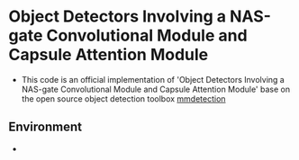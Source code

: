 # Object Detectors Involving a NAS-gate Convolutional Module and Capsule Attention Module

- This code is an official implementation of 'Object Detectors Involving a NAS-gate Convolutional Module and Capsule Attention Module' base on the open source object detection toolbox [mmdetection](https://github.com/open-mmlab/mmdetection)
## Environment
-  
